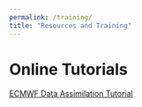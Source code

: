 ```yaml
---
permalink: /training/
title: "Resources and Training"
---
```


# Online Tutorials

[ECMWF Data Assimilation Tutorial](https://www.ecmwf.int/en/learning/training/data-assimilation/)
